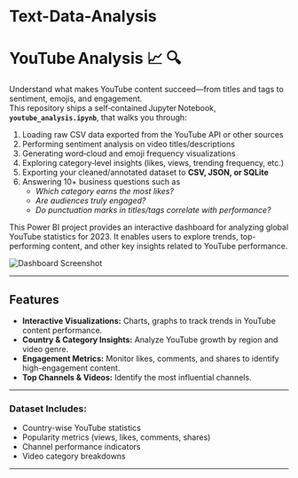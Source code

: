 # Text-Data-Analysis

# YouTube Analysis 📈 🔍

Understand what makes YouTube content succeed—​from titles and tags to sentiment, emojis, and engagement.  
This repository ships a self‑contained Jupyter Notebook, **`youtube_analysis.ipynb`**, that walks you through:

1. Loading raw CSV data exported from the YouTube API or other sources  
2. Performing sentiment analysis on video titles/descriptions  
3. Generating word‑cloud and emoji frequency visualizations  
4. Exploring category‑level insights (likes, views, trending frequency, etc.)  
5. Exporting your cleaned/annotated dataset to **CSV, JSON, or SQLite**  
6. Answering 10+ business questions such as  
   - *Which category earns the most likes?*  
   - *Are audiences truly engaged?*  
   - *Do punctuation marks in titles/tags correlate with performance?* 
   

  
 This Power BI project provides an interactive dashboard for analyzing global YouTube statistics for 2023. It enables users to explore trends, top-performing content, and other key insights related to YouTube performance. 
  
 ![Dashboard Screenshot](Youtube_Analysis_Dashboard.png)
  
--- 
  
 ## Features 
  
 - **Interactive Visualizations:** Charts, graphs to track trends in YouTube content performance. 
 - **Country & Category Insights:** Analyze YouTube growth by region and video genre. 
 - **Engagement Metrics:** Monitor likes, comments, and shares to identify high-engagement content. 
 - **Top Channels & Videos:** Identify the most influential channels. 
  
 --- 

### Dataset Includes: 
  
 - Country-wise YouTube statistics 
 - Popularity metrics (views, likes, comments, shares) 
 - Channel performance indicators 
 - Video category breakdowns 
  
 --- 

  

